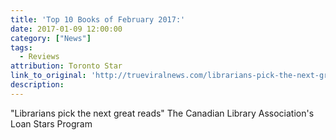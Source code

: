 ```yaml
---
title: 'Top 10 Books of February 2017:'
date: 2017-01-09 12:00:00
category: ["News"]
tags:
  - Reviews
attribution: Toronto Star
link_to_original: 'http://trueviralnews.com/librarians-pick-the-next-great-reads-toronto-star/'
description:
---
```



"Librarians pick the next great reads" The Canadian Library Association's Loan Stars Program